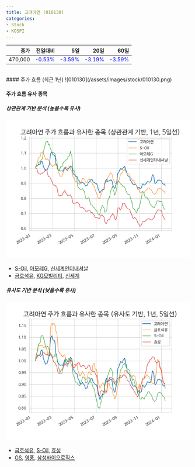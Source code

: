 ```yaml
---
title: 고려아연 (010130)
categories:
- Stock
- KOSPI
---
```


|종가|전일대비|5일|20일|60일|
|---:|-------:|--:|---:|---:|
|470,000|<span style="color: blue">-0.53%</span>|<span style="color: blue">-3.59%</span>|<span style="color: blue">-3.19%</span>|<span style="color: blue">-3.59%</span>|

<!-- more -->
<br>
#### 주가 흐름 (최근 1년)
![010130](/assets/images/stock/010130.png)

#### 주가 흐름 유사 종목

##### 상관관계 기반 분석 (높을수록 유사)
![010130](/assets/images/stock/010130_corr.png)
- [S-Oil](/010950/), [아모레G](/002790/), [신세계인터내셔날](/031430/)
- [금호석유](/011780/), [KG모빌리티](/003620/), [신세계](/004170/)

##### 유사도 기반 분석 (낮을수록 유사)	
![010130](/assets/images/stock/010130_sim.png)
- [금호석유](/011780/), [S-Oil](/010950/), [효성](/004800/)
- [GS](/078930/), [영풍](/000670/), [삼성바이오로직스](/207940/)